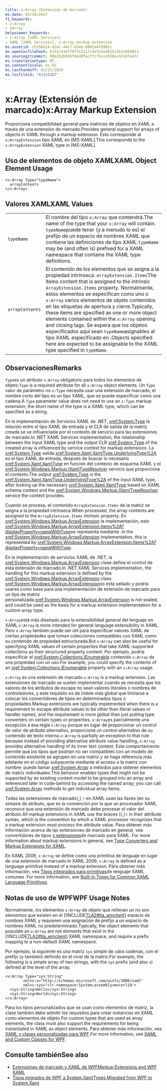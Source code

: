 ```yaml
---
title: x:Array (Extensión de marcado)
ms.date: 03/30/2017
f1_keywords:
- x:Array
- xArray
helpviewer_keywords:
- x:Array [XAML Services]
- XAML [XAML Services], x:Array markup extension
ms.assetid: c5358e14-d24c-44c7-b5eb-6062a4fd981c
ms.openlocfilehash: b332c43d7f9ffe2117c9afe1ed625c3e3c869813
ms.sourcegitcommit: 99b153b93bf94d0fecf7c7bcecb58ac424dfa47c
ms.translationtype: MT
ms.contentlocale: es-ES
ms.lasthandoff: 03/25/2020
ms.locfileid: "81433287"
---
```

# <a name="xarray-markup-extension"></a><span data-ttu-id="b7723-102">x:Array (Extensión de marcado)</span><span class="sxs-lookup"><span data-stu-id="b7723-102">x:Array Markup Extension</span></span>

<span data-ttu-id="b7723-103">Proporciona compatibilidad general para matrices de objetos en XAML a través de una extensión de marcado.</span><span class="sxs-lookup"><span data-stu-id="b7723-103">Provides general support for arrays of objects in XAML through a markup extension.</span></span> <span data-ttu-id="b7723-104">Esto corresponde al `x:ArrayExtension` tipo XAML en [MS-XAML].</span><span class="sxs-lookup"><span data-stu-id="b7723-104">This corresponds to the `x:ArrayExtension` XAML type in [MS-XAML].</span></span>

## <a name="xaml-object-element-usage"></a><span data-ttu-id="b7723-105">Uso de elementos de objeto XAML</span><span class="sxs-lookup"><span data-stu-id="b7723-105">XAML Object Element Usage</span></span>

```xaml
<x:Array Type="typeName">
  arrayContents
</x:Array>
```

## <a name="xaml-values"></a><span data-ttu-id="b7723-106">Valores XAML</span><span class="sxs-lookup"><span data-stu-id="b7723-106">XAML Values</span></span>

|||
|-|-|
|`typeName`|<span data-ttu-id="b7723-107">El nombre del tipo `x:Array` que contendrá.</span><span class="sxs-lookup"><span data-stu-id="b7723-107">The name of the type that your `x:Array` will contain.</span></span> <span data-ttu-id="b7723-108">`typeName`puede tener (y a menudo lo es) el prefijo de un espacio de nombres XAML que contiene las definiciones de tipo XAML.</span><span class="sxs-lookup"><span data-stu-id="b7723-108">`typeName` may be (and often is) prefixed for a XAML namespace that contains the XAML type definitions.</span></span>|
|`arrayContents`|<span data-ttu-id="b7723-109">El contenido de los elementos que se asigna a la propiedad intrínseca. `ArrayExtension.Items`</span><span class="sxs-lookup"><span data-stu-id="b7723-109">The items content that is assigned to the intrinsic `ArrayExtension.Items` property.</span></span> <span data-ttu-id="b7723-110">Normalmente, estos elementos se especifican como uno o `x:Array` varios elementos de objeto contenidos en las etiquetas de apertura y cierre.</span><span class="sxs-lookup"><span data-stu-id="b7723-110">Typically, these items are specified as one or more object elements contained within the `x:Array` opening and closing tags.</span></span> <span data-ttu-id="b7723-111">Se espera que los objetos especificados aquí sean `typeName`asignables al tipo XAML especificado en .</span><span class="sxs-lookup"><span data-stu-id="b7723-111">Objects specified here are expected to be assignable to the XAML type specified in `typeName`.</span></span>|

## <a name="remarks"></a><span data-ttu-id="b7723-112">Observaciones</span><span class="sxs-lookup"><span data-stu-id="b7723-112">Remarks</span></span>

<span data-ttu-id="b7723-113">`Type`es un atributo `x:Array` obligatorio para todos los elementos de objeto.</span><span class="sxs-lookup"><span data-stu-id="b7723-113">`Type` is a required attribute for all `x:Array` object elements.</span></span> <span data-ttu-id="b7723-114">Un `Type` valor de parámetro no `x:Type` necesita usar una extensión de marcado; el nombre corto del tipo es un tipo XAML, que se puede especificar como una cadena.</span><span class="sxs-lookup"><span data-stu-id="b7723-114">A `Type` parameter value does not need to use an `x:Type` markup extension; the short name of the type is   a XAML type, which can be specified as a string.</span></span>

<span data-ttu-id="b7723-115">En la implementación de Servicios XAML de .NET, <xref:System.Type> la relación entre el tipo XAML de entrada y el CLR de salida de la matriz creada se ve influenciada por el contexto de servicio para las extensiones de marcado.</span><span class="sxs-lookup"><span data-stu-id="b7723-115">In .NET XAML Services implementation, the relationship between the input XAML type and the output CLR <xref:System.Type> of the created array is influenced by service context for markup extensions.</span></span> <span data-ttu-id="b7723-116">La <xref:System.Type> salida <xref:System.Xaml.XamlType.UnderlyingType%2A> es el tipo XAML de entrada, después de buscar lo necesario <xref:System.Xaml.XamlType> en función del contexto de esquema XAML y el <xref:System.Windows.Markup.IXamlTypeResolver> servicio que proporciona el contexto.</span><span class="sxs-lookup"><span data-stu-id="b7723-116">The output <xref:System.Type> is the <xref:System.Xaml.XamlType.UnderlyingType%2A> of the input XAML type, after looking up the necessary <xref:System.Xaml.XamlType> based on XAML schema context and the <xref:System.Windows.Markup.IXamlTypeResolver> service the context provides.</span></span>

<span data-ttu-id="b7723-117">Cuando se procesa, el contenido `ArrayExtension.Items` de la matriz se asigna a la propiedad intrínseca.</span><span class="sxs-lookup"><span data-stu-id="b7723-117">When processed, the array contents are assigned to the `ArrayExtension.Items` intrinsic property.</span></span> <span data-ttu-id="b7723-118">En <xref:System.Windows.Markup.ArrayExtension> la implementación, esto <xref:System.Windows.Markup.ArrayExtension.Items%2A?displayProperty=nameWithType>se representa mediante .</span><span class="sxs-lookup"><span data-stu-id="b7723-118">In the <xref:System.Windows.Markup.ArrayExtension> implementation, this is represented by <xref:System.Windows.Markup.ArrayExtension.Items%2A?displayProperty=nameWithType>.</span></span>

<span data-ttu-id="b7723-119">En la implementación de servicios XAML de .NET, la <xref:System.Windows.Markup.ArrayExtension> clase define el control de esta extensión de marcado.</span><span class="sxs-lookup"><span data-stu-id="b7723-119">In .NET XAML Services implementation, the handling for this markup extension is defined by the <xref:System.Windows.Markup.ArrayExtension> class.</span></span> <span data-ttu-id="b7723-120"><xref:System.Windows.Markup.ArrayExtension>no está sellado y podría usarse como base para una implementación de extensión de marcado para un tipo de matriz personalizada.</span><span class="sxs-lookup"><span data-stu-id="b7723-120"><xref:System.Windows.Markup.ArrayExtension> is not sealed, and could be used as the basis for a markup extension implementation for a custom array type.</span></span>

<span data-ttu-id="b7723-121">`x:Array`está más diseñado para la extensibilidad general del lenguaje en XAML.</span><span class="sxs-lookup"><span data-stu-id="b7723-121">`x:Array` is more intended for general language extensibility in XAML.</span></span> <span data-ttu-id="b7723-122">Pero `x:Array` también puede ser útil para especificar valores XAML de ciertas propiedades que toman colecciones compatibles con XAML como su contenido de propiedad estructurada.</span><span class="sxs-lookup"><span data-stu-id="b7723-122">But `x:Array` can also be useful for specifying XAML values of certain properties that take XAML-supported collections as their structured property content.</span></span> <span data-ttu-id="b7723-123">Por ejemplo, podría especificar el <xref:System.Collections.IEnumerable> contenido `x:Array` de una propiedad con un uso.</span><span class="sxs-lookup"><span data-stu-id="b7723-123">For example, you could specify the contents of an <xref:System.Collections.IEnumerable> property with an `x:Array` usage.</span></span>

<span data-ttu-id="b7723-124">`x:Array` es una extensión de marcado.</span><span class="sxs-lookup"><span data-stu-id="b7723-124">`x:Array` is a markup extension.</span></span> <span data-ttu-id="b7723-125">Las extensiones de marcado se suelen implementar cuando se necesita que los valores de los atributos de escape no sean valores literales o nombres de controladores, y este requisito es de índole más global que limitarse a colocar los convertidores de tipos en determinados tipos o propiedades.</span><span class="sxs-lookup"><span data-stu-id="b7723-125">Markup extensions are typically implemented when there is a requirement to escape attribute values to be other than literal values or handler names, and the requirement is more global than just putting type converters on certain types or properties.</span></span> <span data-ttu-id="b7723-126">`x:Array`es parcialmente una excepción a esa regla `x:Array` porque en lugar de proporcionar un control de valor de atributo alternativo, proporciona un control alternativo de su contenido de texto interno.</span><span class="sxs-lookup"><span data-stu-id="b7723-126">`x:Array` is partially an exception to that rule because instead of providing alternative attribute value handling, `x:Array` provides alternative handling of its inner text content.</span></span> <span data-ttu-id="b7723-127">Este comportamiento permite que los tipos que podrían no ser compatibles con un modelo de contenido existente se agrupen en una matriz y se haga referencia más adelante en el código subyacente mediante el acceso a la matriz con nombre; puede llamar <xref:System.Array> a métodos para obtener elementos de matriz individuales.</span><span class="sxs-lookup"><span data-stu-id="b7723-127">This behavior enables types that might not be supported by an existing content model to be grouped into an array and referenced later in code-behind by accessing the named array; you can call <xref:System.Array> methods to get individual array items.</span></span>

<span data-ttu-id="b7723-128">Todas las extensiones de marcado{,} `)` en XAML usan las llaves (en su sintaxis de atributo, que es la convención por la que un procesador XAML reconoce que una extensión de marcado debe procesar el valor del atributo.</span><span class="sxs-lookup"><span data-stu-id="b7723-128">All markup extensions in XAML use the braces ({,}`)` in their attribute syntax, which is the convention by which a XAML processor recognizes that a markup extension must process the attribute value.</span></span> <span data-ttu-id="b7723-129">Para obtener más información acerca de las extensiones de marcado en general, vea convertidores de tipos [y extensiones](type-converters-and-markup-extensions.md)de marcado para XAML .</span><span class="sxs-lookup"><span data-stu-id="b7723-129">For more information about markup extensions in general, see [Type Converters and Markup Extensions for XAML](type-converters-and-markup-extensions.md).</span></span>

<span data-ttu-id="b7723-130">En XAML 2009, `x:Array` se define como una primitiva de lenguaje en lugar de una extensión de marcado.</span><span class="sxs-lookup"><span data-stu-id="b7723-130">In XAML 2009, `x:Array` is defined as a language primitive instead of a markup extension.</span></span> <span data-ttu-id="b7723-131">Para obtener más información, vea [Tipos integrados para primitivas](types-for-primitives.md)de lenguaje XAML comunes .</span><span class="sxs-lookup"><span data-stu-id="b7723-131">For more information, see [Built-in Types for Common XAML Language Primitives](types-for-primitives.md).</span></span>

## <a name="wpf-usage-notes"></a><span data-ttu-id="b7723-132">Notas de uso de WPF</span><span class="sxs-lookup"><span data-stu-id="b7723-132">WPF Usage Notes</span></span>

<span data-ttu-id="b7723-133">Normalmente, los elementos `x:Array` de objeto que rellenan un no son elementos que existen en el [!INCLUDE[TLA2#tla_winclient](../../../includes/tla2sharptla-winclient-md.md)] espacio de nombres XAML y requieren una asignación de prefijo a un espacio de nombres XAML no predeterminado.</span><span class="sxs-lookup"><span data-stu-id="b7723-133">Typically, the object elements that populate an `x:Array` are not elements that exist in the [!INCLUDE[TLA2#tla_winclient](../../../includes/tla2sharptla-winclient-md.md)] XAML namespace, and require a prefix mapping to a non-default XAML namespace.</span></span>

<span data-ttu-id="b7723-134">Por ejemplo, la siguiente es una matriz `sys` simple de `x`dos cadenas, con el prefijo (y también) definido en el nivel de la matriz.</span><span class="sxs-lookup"><span data-stu-id="b7723-134">For example, the following is a simple array of two strings, with the `sys` prefix (and also `x`) defined at the level of the array.</span></span>

```xaml
<x:Array Type="sys:String"
        xmlns:x="http://schemas.microsoft.com/winfx/2006/xaml"
        xmlns:sys="clr-namespace:System;assembly=mscorlib">
  <sys:String>Hello</sys:String>
  <sys:String>World</sys:String>
</x:Array>
```

<span data-ttu-id="b7723-135">Para los tipos personalizados que se usan como elementos de matriz, la clase también debe admitir los requisitos para crear instancias en XAML como elementos de objeto.</span><span class="sxs-lookup"><span data-stu-id="b7723-135">For custom types that are used as array elements, the class must also support the requirements for being instantiated in XAML as object elements.</span></span> <span data-ttu-id="b7723-136">Para obtener más información, vea [XAML y clases personalizadas para WPF](../../framework/wpf/advanced/xaml-and-custom-classes-for-wpf.md).</span><span class="sxs-lookup"><span data-stu-id="b7723-136">For more information, see [XAML and Custom Classes for WPF](../../framework/wpf/advanced/xaml-and-custom-classes-for-wpf.md).</span></span>

## <a name="see-also"></a><span data-ttu-id="b7723-137">Consulte también</span><span class="sxs-lookup"><span data-stu-id="b7723-137">See also</span></span>

- [<span data-ttu-id="b7723-138">Extensiones de marcado y XAML de WPF</span><span class="sxs-lookup"><span data-stu-id="b7723-138">Markup Extensions and WPF XAML</span></span>](../../framework/wpf/advanced/markup-extensions-and-wpf-xaml.md)
- [<span data-ttu-id="b7723-139">Tipos migrados de WPF a System.Xaml</span><span class="sxs-lookup"><span data-stu-id="b7723-139">Types Migrated from WPF to System.Xaml</span></span>](../../framework/wpf/advanced/types-migrated-from-wpf-to-system.md)

